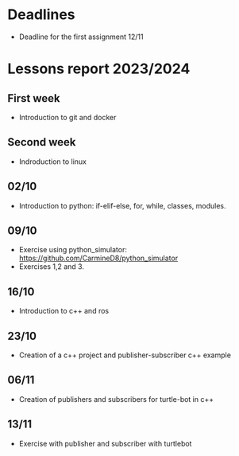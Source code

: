 # Deadlines
- Deadline for the first assignment 12/11
# Lessons report 2023/2024

## First week
- Introduction to git and docker
## Second week
- Indroduction to linux
## 02/10
- Introduction to python: if-elif-else, for, while, classes, modules.

## 09/10
- Exercise using python_simulator: https://github.com/CarmineD8/python_simulator
- Exercises 1,2 and 3.

## 16/10
- Introduction to c++ and ros

## 23/10
- Creation of a c++ project and publisher-subscriber c++ example

## 06/11
- Creation of publishers and subscribers for turtle-bot in c++

## 13/11
- Exercise with publisher and subscriber with turtlebot

